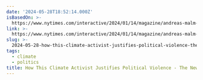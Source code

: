 ```yaml
---
date: '2024-05-28T18:52:14.000Z'
isBasedOn: >-
  https://www.nytimes.com/interactive/2024/01/14/magazine/andreas-malm-interview.html
link: >-
  https://www.nytimes.com/interactive/2024/01/14/magazine/andreas-malm-interview.html
slug: >-
  2024-05-28-how-this-climate-activist-justifies-political-violence-the-new-york-times
tags:
  - climate
  - politics
title: How This Climate Activist Justifies Political Violence - The New York Times
---
```

 
